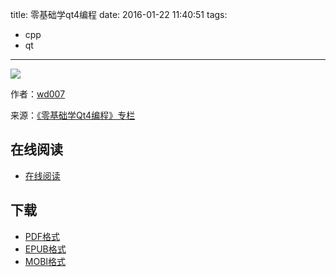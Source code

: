 title: 零基础学qt4编程
date: 2016-01-22 11:40:51
tags:
  - cpp
  - qt
---

![](https://ek8whxe.cloudimg.io/s/width/226/https://www.gitbook.com/cover/book/wizardforcel/wudi-qt4.jpg?build=1439249362341&v=12.0.2)

作者：[wd007](http://www.qtcn.org/bbs/u/70707)

来源：[《零基础学Qt4编程》专栏](http://www.qtcn.org/bbs/thread-htm-fid-89.html)

<!--more-->

## 在线阅读 ##

+ [在线阅读](https://www.gitbook.com/book/wizardforcel/wudi-qt4/details)

## 下载 ##

+ [PDF格式](https://www.gitbook.com/download/pdf/book/wizardforcel/wudi-qt4)
+ [EPUB格式](https://www.gitbook.com/download/pdf/book/wizardforcel/wudi-qt4)
+ [MOBI格式](https://www.gitbook.com/download/pdf/book/wizardforcel/wudi-qt4)